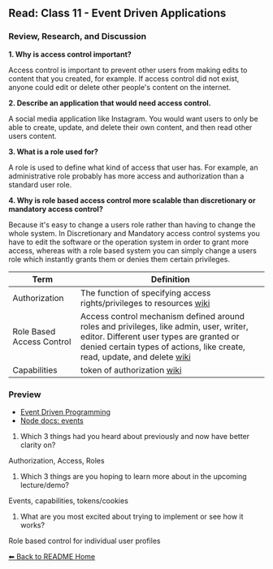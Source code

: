 ## Read: Class 11 - Event Driven Applications

### Review, Research, and Discussion

**1. Why is access control important?**

Access control is important to prevent other users from making edits to content that you created, for example. If access control did not exist, anyone could edit or delete other people's content on the internet. 

**2. Describe an application that would need access control.**

A social media application like Instagram. You would want users to only be able to create, update, and delete their own content, and then read other users content.

**3. What is a role used for?**

A role is used to define what kind of access that user has. For example, an administrative role probably has more access and authorization than a standard user role. 

**4. Why is role based access control more scalable than discretionary or mandatory access control?**

Because it's easy to change a users role rather than having to change the whole system. In Discretionary and Mandatory access control systems you have to edit the software or the operation system in order to grant more access, whereas with a role based system you can simply change a users role which instantly grants them or denies them certain privileges. 

**Term** | **Definition**
-----|-----
Authorization | The function of specifying access rights/privileges to resources [wiki](https://en.wikipedia.org/wiki/Authorization)
Role Based Access Control | Access control mechanism defined around roles and privileges, like admin, user, writer, editor. Different user types are granted or denied certain types of actions, like create, read, update, and delete [wiki](https://en.wikipedia.org/wiki/Role-based_access_control)
Capabilities | token of authorization [wiki](https://en.wikipedia.org/wiki/Capability-based_security)


### Preview
- [Event Driven Programming](https://www.digitalocean.com/community/tutorials/nodejs-event-driven-programming)
- [Node docs: events](https://nodejs.org/api/events.html)

1. Which 3 things had you heard about previously and now have better clarity on?

Authorization, Access, Roles

1. Which 3 things are you hoping to learn more about in the upcoming lecture/demo?

Events, capabilities, tokens/cookies

1. What are you most excited about trying to implement or see how it works?

Role based control for individual user profiles

[⬅ Back to README Home](README.md)
